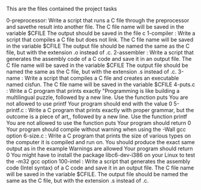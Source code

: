 This are the files contained the project tasks

0-preprocessor: Write a script that runs a C file through the preprocessor and savethe result into another file.
		The C file name will be saved in the variable $CFILE
		The output should be saved in the file c
1-compiler : Write a script that compiles a C file but does not link.
		The C file name will be saved in the variable $CFILE
		The output file should be named the same as the C file, but with the extension .o instead of .c.
2-assembler : Write a script that generates the assembly code of a C code and save it in an output file.
		The C file name will be saved in the variable $CFILE
		The output file should be named the same as the C file, but with the extension .s instead of .c.
3-name : Write a script that compiles a C file and creates an executable named cisfun.
		The C file name will be saved in the variable $CFILE
4-puts.c : Write a C program that prints exactly "Programming is like building a multilingual puzzle, followed by a new line.
		Use the function puts
		You are not allowed to use printf
		Your program should end with the value 0
5-printf.c : Write a C program that prints exactly with proper grammar, but the outcome is a piece of art,, followed by a new line.
		Use the function printf
		You are not allowed to use the function puts
		Your program should return 0
		Your program should compile without warning when using the -Wall gcc option
6-size.c : Write a C program that prints the size of various types on the computer it is compiled and run on.
		You should produce the exact same output as in the example
		Warnings are allowed
		Your program should return 0
		You might have to install the package libc6-dev-i386 on your Linux to test the -m32 gcc option
100-intel : Write a script that generates the assembly code (Intel syntax) of a C code and save it in an output file.
		The C file name will be saved in the variable $CFILE.
		The output file should be named the same as the C file, but with the extension .s instead of .c.

